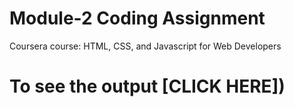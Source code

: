 

# Module-2 Coding Assignment

Coursera course: HTML, CSS, and Javascript for Web Developers

# To see the output [CLICK HERE])

